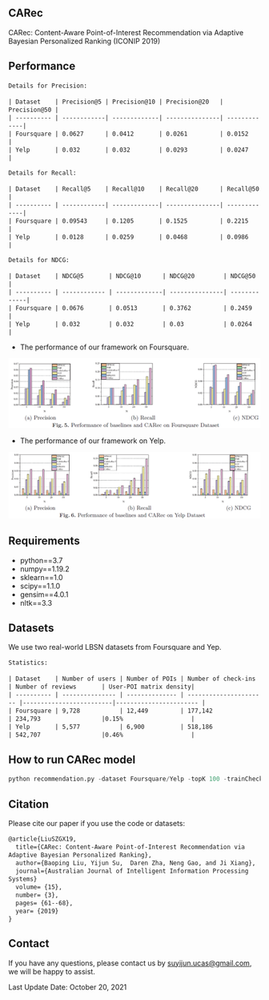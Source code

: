 ## CARec

CARec: Content-Aware Point-of-Interest Recommendation via Adaptive Bayesian Personalized Ranking (ICONIP 2019)

## Performance

```
Details for Precision:

| Dataset    | Precision@5 | Precision@10 | Precision@20   | Precision@50 |
| ---------- | ------------| -------------| ---------------| -------------|
| Foursquare | 0.0627      | 0.0412       | 0.0261         | 0.0152       |
| Yelp       | 0.032       | 0.032        | 0.0293         | 0.0247       |
```

```
Details for Recall:

| Dataset    | Recall@5    | Recall@10    | Recall@20      | Recall@50    |
| ---------- | ------------| -------------| ---------------| -------------|
| Foursquare | 0.09543     | 0.1205       | 0.1525         | 0.2215       |
| Yelp       | 0.0128      | 0.0259       | 0.0468         | 0.0986      |
```

```
Details for NDCG:

| Dataset    | NDCG@5       | NDCG@10      | NDCG@20        | NDCG@50      |
| ---------- | ------------ | -------------| ---------------| -------------|
| Foursquare | 0.0676       | 0.0513       | 0.3762         | 0.2459       |
| Yelp       | 0.032        | 0.032        | 0.03           | 0.0264       |
```
- The performance of our framework on Foursquare.

![The performance of our framework on Foursquare](Foursquare.png)

- The performance of our framework on Yelp.

![The performance of our framework on Yelp](Yelp.png)

## Requirements

- python==3.7
- numpy==1.19.2
- sklearn==1.0
- scipy==1.1.0
- gensim==4.0.1
- nltk==3.3

## Datasets

We use two real-world LBSN datasets from Foursquare and Yep.
```
Statistics:

| Dataset    | Number of users | Number of POIs | Number of check-ins    | Number of reviews       | User-POI matrix density|
| ---------- | --------------- | -------------- | ---------------------- |-------------------------|----------------------- |
| Foursquare | 9,728           | 12,449         | 177,142                | 234,793                 |0.15%                   |
| Yelp       | 5,577           | 6,900          | 518,186                | 542,707                 |0.46%                   |
```

## How to run CARec model

```python
python recommendation.py -dataset Foursquare/Yelp -topK 100 -trainCheckin True -trainSenti True -trainTopic True -trainBPR True
```

## Citation
Please cite our paper if you use the code or datasets:
```
@article{LiuSZGX19,
  title={CARec: Content-Aware Point-of-Interest Recommendation via Adaptive Bayesian Personalized Ranking},
  author={Baoping Liu, Yijun Su,  Daren Zha, Neng Gao, and Ji Xiang},
  journal={Australian Journal of Intelligent Information Processing Systems}
  volume= {15},
  number= {3},
  pages= {61--68},
  year= {2019}
}
```
## Contact

If you have any questions, please contact us by suyijun.ucas@gmail.com, we will be happy to assist.

Last Update Date: October 20, 2021